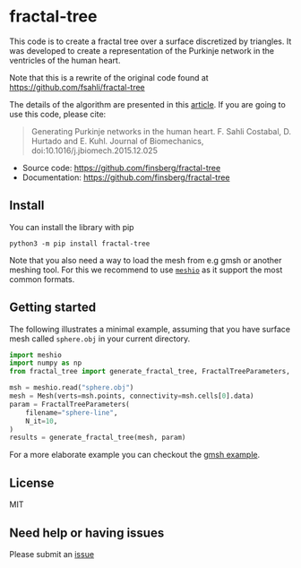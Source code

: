 # fractal-tree

This code is to create a fractal tree over a surface discretized by triangles. It was developed to create a representation of the Purkinje network in the ventricles of the human heart.

Note that this is a rewrite of the original code found at https://github.com/fsahli/fractal-tree

The details of the algorithm are presented in this [article](http://www.sciencedirect.com/science/article/pii/S0021929015007332). If you are going to use this code, please cite:

> Generating Purkinje networks in the human heart. F. Sahli Costabal, D. Hurtado and E. Kuhl. Journal of Biomechanics, doi:10.1016/j.jbiomech.2015.12.025

- Source code: https://github.com/finsberg/fractal-tree
- Documentation: https://github.com/finsberg/fractal-tree

## Install
You can install the library with pip
```
python3 -m pip install fractal-tree
```
Note that you also need a way to load the mesh from e.g gmsh or another meshing tool. For this we recommend to use [`meshio`](https://github.com/nschloe/meshio) as it support the most common formats.

## Getting started

The following illustrates a minimal example, assuming that you have surface mesh called `sphere.obj` in your current directory.

```python
import meshio
import numpy as np
from fractal_tree import generate_fractal_tree, FractalTreeParameters, Mesh

msh = meshio.read("sphere.obj")
mesh = Mesh(verts=msh.points, connectivity=msh.cells[0].data)
param = FractalTreeParameters(
    filename="sphere-line",
    N_it=10,
)
results = generate_fractal_tree(mesh, param)
```

For a more elaborate example you can checkout the [gmsh example](https://finsberg.github.io/fractal-tree/examples/demo_gmsh.html).


## License
MIT

## Need help or having issues
Please submit an [issue](https://github.com/finsberg/fractal-tree/issues)
